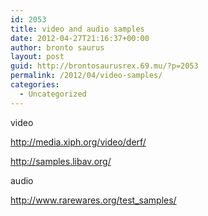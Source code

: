 ```yaml
---
id: 2053
title: video and audio samples
date: 2012-04-27T21:16:37+00:00
author: bronto saurus
layout: post
guid: http://brontosaurusrex.69.mu/?p=2053
permalink: /2012/04/video-samples/
categories:
  - Uncategorized
---
```

video
  
<http://media.xiph.org/video/derf/>
  
<http://samples.libav.org/>

audio
  
<http://www.rarewares.org/test_samples/>